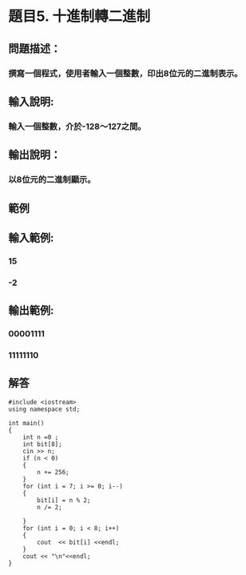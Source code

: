 # 題目5. 十進制轉二進制
## 問題描述：
###  撰寫一個程式，使用者輸入一個整數，印出8位元的二進制表示。

## 輸入說明:
### 輸入一個整數，介於-128～127之間。
## 輸出說明：
### 以8位元的二進制顯示。
## 範例

## 輸入範例:
### 15
### -2
## 輸出範例:
### 00001111
### 11111110

## 解答
``` 
#include <iostream>
using namespace std;

int main()
{
	int n =0 ;
	int bit[8];
	cin >> n;
	if (n < 0)
	{
		n += 256;
	}
	for (int i = 7; i >= 0; i--)
	{
		bit[i] = n % 2;
		n /= 2;

	}
	for (int i = 0; i < 8; i++)
	{
		cout  << bit[i] <<endl;
	}
	cout << "\n"<<endl;
}


``` 
